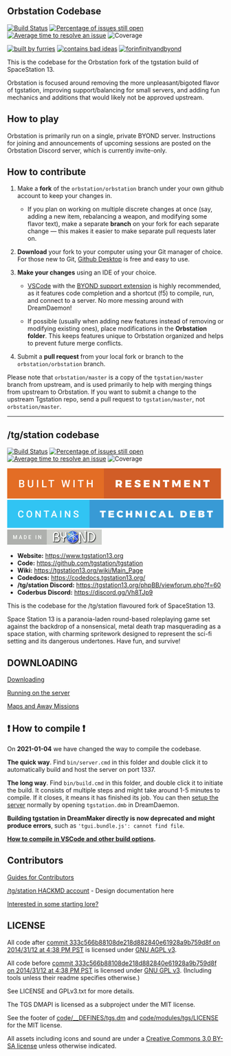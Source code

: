## Orbstation Codebase
[![Build Status](https://github.com/lizardqueenlexi/orbstation/workflows/CI%20Suite/badge.svg?branch=orbstation)](https://github.com/lizardqueenlexi/orbstation/actions?query=workflow%3A%22CI+Suite%22)
[![Percentage of issues still open](https://isitmaintained.com/badge/open/lizardqueenlexi/orbstation.svg)](https://isitmaintained.com/project/lizardqueenlexi/orbstation "Percentage of issues still open")
[![Average time to resolve an issue](https://isitmaintained.com/badge/resolution/lizardqueenlexi/orbstation.svg)](https://isitmaintained.com/projectlizardqueenlexi/orbstation "Average time to resolve an issue")
![Coverage](https://img.shields.io/badge/coverage---3%25-red.svg)

[![built by furries](orbstation/readme-assets/built-by-furries.svg)](https://twitter.com/cathodegaytube/status/1197227512075411456) [![contains bad ideas](orbstation/readme-assets/contains-bad-ideas.svg)](https://imgs.xkcd.com/comics/good_code.png) [![forinfinityandbyond](https://user-images.githubusercontent.com/5211576/29499758-4efff304-85e6-11e7-8267-62919c3688a9.gif)](https://www.reddit.com/r/SS13/comments/5oplxp/what_is_the_main_problem_with_byond_as_an_engine/dclbu1a)

This is the codebase for the Orbstation fork of the tgstation build of SpaceStation 13.

Orbstation is focused around removing the more unpleasant/bigoted flavor of tgstation, improving support/balancing for small servers, and adding fun mechanics and additions that would likely not be approved upstream.

## How to play

Orbstation is primarily run on a single, private BYOND server. Instructions for joining and announcements of upcoming sessions are posted on the Orbstation Discord server, which is currently invite-only.

## How to contribute

1. Make a **fork** of the `orbstation/orbstation` branch under your own github account to keep your changes in.

    * If you plan on working on multiple discrete changes at once (say, adding a new item, rebalancing a weapon, and modifying some flavor text), make a separate **branch** on your fork for each separate change — this makes it easier to make separate pull requests later on.

2. **Download** your fork to your computer using your Git manager of choice. For those new to Git, [Github Desktop](https://desktop.github.com/) is free and easy to use.

3. **Make your changes** using an IDE of your choice.

    * [VSCode](https://code.visualstudio.com/) with the [BYOND support extension](https://marketplace.visualstudio.com/items?itemName=ss13.byond) is highly recommended, as it features code completion and a shortcut (f5) to compile, run, and connect to a server. No more messing around with DreamDaemon!

    * If possible (usually when adding new features instead of removing or modifying existing ones), place modifications in the **Orbstation folder**. This keeps features unique to Orbstation organized and helps to prevent future merge conflicts.

4. Submit a **pull request** from your local fork or branch to the `orbstation/orbstation` branch. 

Please note that `orbstation/master` is a copy of the `tgstation/master` branch from upstream, and is used primarily to help with merging things from upstream to Orbstation. If you want to submit a change to the upstream Tgstation repo, send a pull request to `tgstation/master`, not `orbstation/master`.

---

## /tg/station codebase

[![Build Status](https://github.com/tgstation/tgstation/workflows/CI%20Suite/badge.svg)](https://github.com/tgstation/tgstation/actions?query=workflow%3A%22CI+Suite%22)
[![Percentage of issues still open](https://isitmaintained.com/badge/open/tgstation/tgstation.svg)](https://isitmaintained.com/project/tgstation/tgstation "Percentage of issues still open")
[![Average time to resolve an issue](https://isitmaintained.com/badge/resolution/tgstation/tgstation.svg)](https://isitmaintained.com/project/tgstation/tgstation "Average time to resolve an issue")
![Coverage](https://img.shields.io/badge/coverage---4%25-red.svg)

[![resentment](.github/images/badges/built-with-resentment.svg)](.github/images/comics/131-bug-free.png) [![technical debt](.github/images/badges/contains-technical-debt.svg)](.github/images/comics/106-tech-debt-modified.png) [![forinfinityandbyond](.github/images/badges/made-in-byond.gif)](https://www.reddit.com/r/SS13/comments/5oplxp/what_is_the_main_problem_with_byond_as_an_engine/dclbu1a)

* **Website:** https://www.tgstation13.org
* **Code:** https://github.com/tgstation/tgstation
* **Wiki:** https://tgstation13.org/wiki/Main_Page
* **Codedocs:** https://codedocs.tgstation13.org/
* **/tg/station Discord:** https://tgstation13.org/phpBB/viewforum.php?f=60
* **Coderbus Discord:** https://discord.gg/Vh8TJp9

This is the codebase for the /tg/station flavoured fork of SpaceStation 13.

Space Station 13 is a paranoia-laden round-based roleplaying game set against the backdrop of a nonsensical, metal death trap masquerading as a space station, with charming spritework designed to represent the sci-fi setting and its dangerous undertones. Have fun, and survive!

## DOWNLOADING
[Downloading](.github/guides/DOWNLOADING.md)

[Running on the server](.github/guides/RUNNING_A_SERVER.md)

[Maps and Away Missions](.github/guides/MAPS_AND_AWAY_MISSIONS.md)

## :exclamation: How to compile :exclamation:

On **2021-01-04** we have changed the way to compile the codebase.

**The quick way**. Find `bin/server.cmd` in this folder and double click it to automatically build and host the server on port 1337.

**The long way**. Find `bin/build.cmd` in this folder, and double click it to initiate the build. It consists of multiple steps and might take around 1-5 minutes to compile. If it closes, it means it has finished its job. You can then [setup the server](.github/guides/RUNNING_A_SERVER.md) normally by opening `tgstation.dmb` in DreamDaemon.

**Building tgstation in DreamMaker directly is now deprecated and might produce errors**, such as `'tgui.bundle.js': cannot find file`.

**[How to compile in VSCode and other build options](tools/build/README.md).**

## Contributors
[Guides for Contributors](.github/CONTRIBUTING.md)

[/tg/station HACKMD account](https://hackmd.io/@tgstation) - Design documentation here

[Interested in some starting lore?](https://github.com/tgstation/common_core)

## LICENSE

All code after [commit 333c566b88108de218d882840e61928a9b759d8f on 2014/31/12 at 4:38 PM PST](https://github.com/tgstation/tgstation/commit/333c566b88108de218d882840e61928a9b759d8f) is licensed under [GNU AGPL v3](https://www.gnu.org/licenses/agpl-3.0.html).

All code before [commit 333c566b88108de218d882840e61928a9b759d8f on 2014/31/12 at 4:38 PM PST](https://github.com/tgstation/tgstation/commit/333c566b88108de218d882840e61928a9b759d8f) is licensed under [GNU GPL v3](https://www.gnu.org/licenses/gpl-3.0.html).
(Including tools unless their readme specifies otherwise.)

See LICENSE and GPLv3.txt for more details.

The TGS DMAPI is licensed as a subproject under the MIT license.

See the footer of [code/__DEFINES/tgs.dm](./code/__DEFINES/tgs.dm) and [code/modules/tgs/LICENSE](./code/modules/tgs/LICENSE) for the MIT license.

All assets including icons and sound are under a [Creative Commons 3.0 BY-SA license](https://creativecommons.org/licenses/by-sa/3.0/) unless otherwise indicated.
